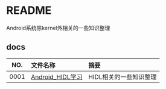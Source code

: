 # README

Android系统除kernel外相关的一些知识整理

## docs

NO.|文件名称|摘要
:--:|:--|:--
0001| [Android_HIDL学习](docs/0001_Android_HIDL学习/README.md) | HIDL相关的一些知识整理
